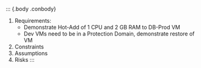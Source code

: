 ::: {.body .conbody}
1.	Requirements:
	-	Demonstrate Hot-Add of 1 CPU and 2 GB RAM to DB-Prod VM
	-	Dev VMs need to be in a Protection Domain, demonstrate restore of VM
2.	Constraints
3.	Assumptions
4.	Risks
:::
